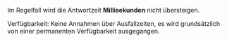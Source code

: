 Im Regelfall wird die Antwortzeit __<TBD> Millisekunden__ nicht übersteigen.

Verfügbarkeit: Keine Annahmen über Ausfallzeiten, es wird grundsätzlich
von einer permanenten Verfügbarkeit ausgegangen.

